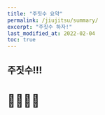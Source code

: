 ```yaml
---
title: "주짓수 요약"
permalink: /jiujitsu/summary/
excerpt: "주짓수 하자!"
last_modified_at: 2022-02-04
toc: true
---
```

## 주짓수!!!
# 👀👀👀👀